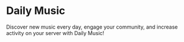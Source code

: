 # Daily Music
Discover new music every day, engage your community, and increase activity on your server with Daily Music! 
